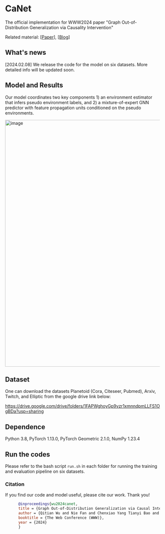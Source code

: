 # CaNet
The official implementation for WWW2024 paper "Graph Out-of-Distribution Generalization via Causality Intervention"

Related material: [[Paper]()], [[Blog]()]

## What's news

[2024.02.08] We release the code for the model on six datasets. More detailed info will be updated soon.

## Model and Results

Our model coordinates two key components 1) an environment estimator that infers pseudo environment labels, and 2) a mixture-of-expert GNN predictor with feature propagation
units conditioned on the pseudo environments. 

<img src="https://github.com/fannie1208/CaNet/assets/89764090/04603d2b-4d1d-4a1b-a2c0-6110c325e84d" alt="image" width="800">

## Dataset

One can download the datasets Planetoid (Cora, Citeseer, Pubmed), Arxiv, Twitch, and Elliptic from the google drive link below:

https://drive.google.com/drive/folders/1FAPWghoyGp9vzr1xmnndpmLLFS1OgBDa?usp=sharing

## Dependence

Python 3.8, PyTorch 1.13.0, PyTorch Geometric 2.1.0, NumPy 1.23.4

## Run the codes

Please refer to the bash script `run.sh` in each folder for running the training and evaluation pipeline on six datasets.

### Citation

If you find our code and model useful, please cite our work. Thank you!

```bibtex
      @inproceedings{wu2024canet,
      title = {Graph Out-of-Distribution Generalization via Causal Intervention},
      author = {Qitian Wu and Nie Fan and Chenxiao Yang Tianyi Bao and Junchi Yan},
      booktitle = {The Web Conference (WWW)},
      year = {2024}
      }
```
